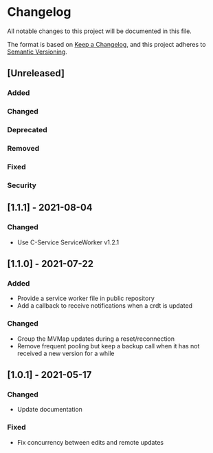 # Changelog

All notable changes to this project will be documented in this file.

The format is based on [Keep a Changelog](https://keepachangelog.com/en/1.0.0/),
and this project adheres to [Semantic Versioning](https://semver.org/spec/v2.0.0.html).

## [Unreleased]
### Added
### Changed
### Deprecated
### Removed
### Fixed
### Security

## [1.1.1] - 2021-08-04
### Changed
- Use C-Service ServiceWorker v1.2.1

## [1.1.0] - 2021-07-22
### Added

- Provide a service worker file in public repository
- Add a callback to receive notifications when a crdt is updated

### Changed

- Group the MVMap updates during a reset/reconnection
- Remove frequent pooling but keep a backup call when it has not received a new version for a while

## [1.0.1] - 2021-05-17
### Changed
- Update documentation

### Fixed
- Fix concurrency between edits and remote updates
